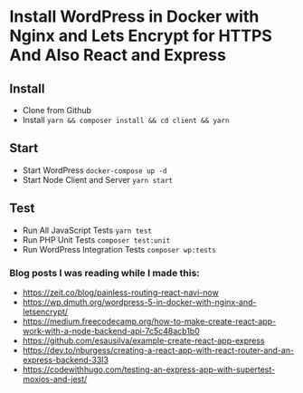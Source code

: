 # Install WordPress in Docker with Nginx and Lets Encrypt for HTTPS And Also React and Express

## Install
* Clone from Github
* Install
    `yarn && composer install && cd client && yarn`

## Start
* Start WordPress
    `docker-compose up -d`
* Start Node Client and Server
    `yarn start`
    
## Test
* Run All JavaScript Tests
    `yarn test`
* Run PHP Unit Tests
    `composer test:unit`
* Run WordPress Integration Tests
    `composer wp:tests`

### Blog posts I was reading while I made this:

* https://zeit.co/blog/painless-routing-react-navi-now
* https://wp.dmuth.org/wordpress-5-in-docker-with-nginx-and-letsencrypt/
* https://medium.freecodecamp.org/how-to-make-create-react-app-work-with-a-node-backend-api-7c5c48acb1b0
* https://github.com/esausilva/example-create-react-app-express
* https://dev.to/nburgess/creating-a-react-app-with-react-router-and-an-express-backend-33l3
* https://codewithhugo.com/testing-an-express-app-with-supertest-moxios-and-jest/

